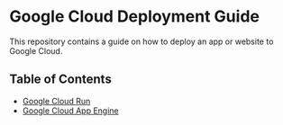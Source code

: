 # Google Cloud Deployment Guide

This repository contains a guide on how to deploy an app or website to Google Cloud.

## Table of Contents

- [Google Cloud Run](Cloud-Documentation/CloudRun.md)
- [Google Cloud App Engine](Cloud-Documentation/AppEngine.md)